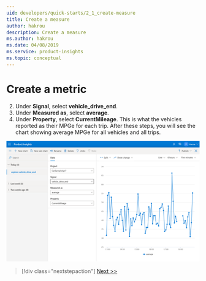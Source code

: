 ```yaml
---
uid: developers/quick-starts/2_1_create-measure
title: Create a measure
author: hakrou
description: Create a measure
ms.author: hakrou
ms.date: 04/08/2019
ms.service: product-insights
ms.topic: conceptual
---
```

# Create a metric 

2. Under **Signal**, select **vehicle_drive_end**.
3. Under **Measured as**, select **average**.
4. Under **Property**, select **CurrentMileage**. This is what the vehicles reported as their MPGe for each trip. After these steps, you will see the chart showing average MPGe for all vehicles and all trips.

![Select metric](2_Explore.PNG)

> [!div class="nextstepaction"]
> [Next >>](2_2_split-metric.md)
